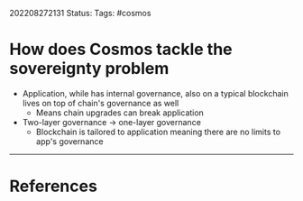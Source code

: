 202208272131
Status: 
Tags: #cosmos

# How does Cosmos tackle the sovereignty problem
- Application, while has internal governance, also on a typical blockchain lives on top of chain's governance as well
	- Means chain upgrades can break application
- Two-layer governance -> one-layer governance 
	- Blockchain is tailored to application meaning there are no limits to app's governance








---
# References

